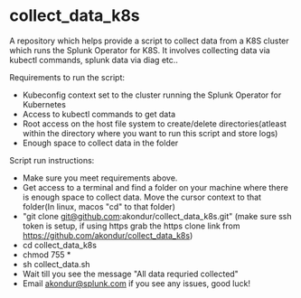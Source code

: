# collect_data_k8s

A repository which helps provide a script to collect data from a K8S cluster which runs the Splunk Operator for K8S. It involves collecting data via kubectl commands, splunk data via diag etc..

Requirements to run the script:

- Kubeconfig context set to the cluster running the Splunk Operator for Kubernetes
- Access to kubectl commands to get data
- Root access on the host file system to create/delete directories(atleast within the directory where you want to run this script and store logs)
- Enough space to collect data in the folder

Script run instructions:

- Make sure you meet requirements above.
- Get access to a terminal and find a folder on your machine where there is enough space to collect data. Move the cursor context to that folder(In linux, macos "cd" to that folder)
- "git clone git@github.com:akondur/collect_data_k8s.git" (make sure ssh token is setup, if using https grab the https clone link from https://github.com/akondur/collect_data_k8s)
- cd collect_data_k8s
- chmod 755 *
- sh collect_data.sh
- Wait till you see the message "All data requried collected"
- Email akondur@splunk.com if you see any issues, good luck!
